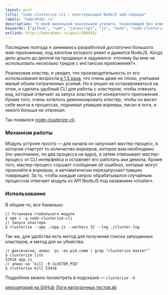 ```yaml
---
layout: post
title: "node-clusterize-cli — кластеризация NodeJS web-сервера"
labels: "habrahabr.ru"
description: "О моей маленькой консольной утилите, позволяющей без изменений кода приложения, запусткать демонический кластер"
keywords: ["github", "npm", "javascript", "js", "node", "node-clusterize-cli", "cli"]
extlink: http://habrahabr.ru/post/208914/
---
```


Последние полгода я занимаюсь разработкой достаточно большого web-приложения,
под капотом которого ревет и дымится NodeJS. Когда дело дошло до деплоя
на продакшн я задумался: «почему бы мне не использовать несколько тредов
с инстансом приложения?».

Реализовав кластер, я увидел, что производительность от его использования
возросла [в 1,5 раза][2], что очень даже не плохо,
учитывая малый объем потраченных усилий. Но я решил не останавливаться на этом,
и сделать удобный CLI для работы с кластером, чтобы отвязать код, который
отвечает за запуск кластера от конкретного приложения. Кроме того, очень
хотелось демонизировать кластер, чтобы он висел себе молча в процессах, поднимал
упавшие воркеры, писал в логи, и никого больше не отвлекал.

Так появился [node-clusterize-cli][1].


### Механизм работы

Модуль устроен просто — для начала он запускает мастер-процесс, в котором
стартует то количество воркеров, которое вам необходимо (по-умолчанию, по два
процесса на ядро), а затем отвязывает мастер-процесс от CLI интерфейса и
оставляет его работать аки демона. Кроме того, мастер-процесс слушает сообщения
об ошибках, которые могут произойти в воркерах, и автоматически перезапускает
павших товарищей. За то, чтобы каждый запрос обрабатывался случайным процессом
отвечает модуль из API NodeJS под названием «cluster».

### Использование

В общем-то, все банально:

    // Установка глобального модуля
    $ npm i -g node-clusterize-cli
    // Запуск кластера
    $ clusterize --app ./app.js --workers 32 --log ./cluster.log

Так же, для удобства есть метод для получения списка запущенных кластеров,
и метод для их убийства:

    // фактически, алиас `ps -eo pid,comm | grep "clusterize master"`
    $ clusterize list 
    53416 app.js
    // алиас на `kill -9 CLUSTER_PID`
    $ clusterize kill 53416

Подробнее можно посмотреть в подсказке — `clusterize -h`

[репозиторий на GitHub][1]
[Логи нагрузочных тестов ab][2]

[1]: https://github.com/shuvalov-anton/node-clusterize-cli
[2]: https://gist.github.com/shuvalov-anton/8399476